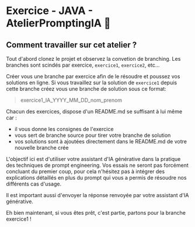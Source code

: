 # Exercice - JAVA - AtelierPromptingIA :memo:

## Comment travailler sur cet atelier ?

Tout d'abord clonez le projet et observez la convetion de branching.
Les branches sont scindés par exercice, `exercice1`, `exercice2`, etc...

Créer vous une branche par exercice afin de le résoudre et poussez vos solutions en ligne.
Si vous travaillez sur la solution de `exercice1` depuis cette branche créez vous une branche de solution sous ce format:
  
> exercice1_IA_YYYY_MM_DD_nom_prenom

Chacun des exercices, dispose d'un README.md se suffisant à lui même car :
- il vous donne les consignes de l'exercice
- vous sert de branche source pour tirer votre branche de solution
- vos solutions sont à ajoutées directement dans le README.md de votre nouvelle branche crée
 
L'objectif ici est d'utiliser votre assistant d'IA générative dans la pratique des techniques de prompt engineering. 
Vos essais ne seront pas forcément concluant du premier coup, pour cela n'hésitez pas à intégrer des explications détaillés en plus du prompt qui vous a permis de résoudre nos différents cas d'usage.

Il est important aussi d'envoyer la réponse renvoyée par votre assistant d'IA générative.

Eh bien maintenant, si vous êtes prêt, c'est partie, partons pour la branche exercice1 !
